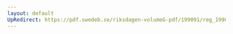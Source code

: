 ```yaml
---
layout: default
UpRedirect: https://pdf.swedeb.se/riksdagen-volumeG-pdf/199091/reg_199091/reg_199091_0037.pdf
---
```

